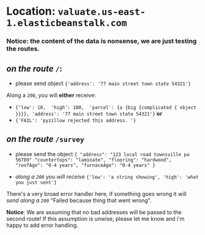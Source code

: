 # Location: `valuate.us-east-1.elasticbeanstalk.com`

### Notice: the content of the data is nonsense, we are just testing the routes. 

## _on the route_ `/`: 
- please send object ```{'address': '77 main street town state 54321'}```

Along a `200`, you will **either** receive: 
- `{'low': 10, 
'high': 100, 
'parcel': {a {big {complicated { object }}}},
'address': '77 main street town state 54321'}`
**or**
- `{'FAIL': 'pyzillow rejected this address. '}`

## _on the route_ `/survey`
- please send the object ```{
    "address": "123 local road townsville pa 56789"
    "countertops": "laminate",
	  "flooring": "hardwood",
	  "roofAge": "0-4 years",
	  "furnaceAge": "0-4 years"
    }```

- _along a `200` you will receive_ `{'low': 'a string showing', 'high': 'what
  you just sent'}`

There's a very broad error handler here, if something goes wrong it will _send
along a `200`_ "Failed because thing that went wrong". 

**Notice**: We are assuming that no bad addresses will be passed to the second
route! If this assumption is unwise, please let me know and i'm happy to add
error handling. 
